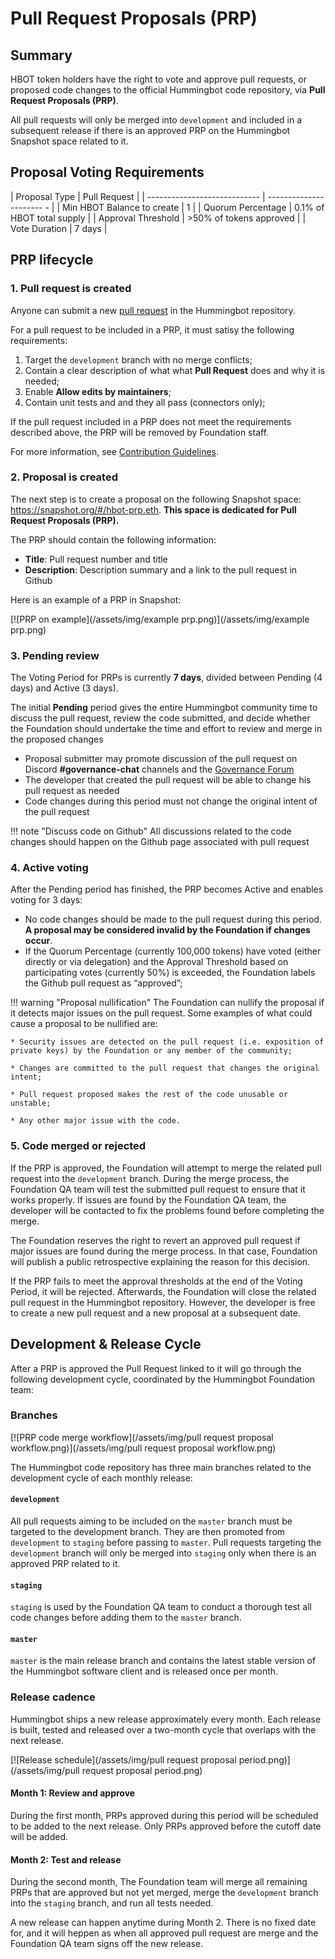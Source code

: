 # Pull Request Proposals (PRP)

## Summary

HBOT token holders have the right to vote and approve pull requests, or proposed code changes to the official Hummingbot code repository, via **Pull Request Proposals (PRP)**. 

All pull requests will only be merged into `development` and included in a subsequent release if there is an approved PRP on the Hummingbot Snapshot space related to it.

## Proposal Voting Requirements

| Proposal Type                | Pull Request              |
| ---------------------------- | ----------------------  - |
| Min HBOT Balance to create   | 1                         |
| Quorum Percentage            | 0.1% of HBOT total supply |
| Approval Threshold           | >50% of tokens approved   |
| Vote Duration                | 7 days                    |

## PRP lifecycle

### 1. Pull request is created

Anyone can submit a new [pull request](https://github.com/hummingbot/hummingbot/pulls) in the Hummingbot repository.

For a pull request to be included in a PRP, it must satisy the following requirements:

1. Target the `development` branch with no merge conflicts;
2. Contain a clear description of what what **Pull Request** does and why it is needed;
3. Enable **Allow edits by maintainers**;
4. Contain unit tests and and they all pass (connectors only);

If the pull request included in a PRP does not meet the requirements described above, the PRP will be removed by Foundation staff.

For more information, see [Contribution Guidelines](/developers/contributions/#5-create-a-pull-request).

### 2. Proposal is created

The next step is to create a proposal on the following Snapshot space: https://snapshot.org/#/hbot-prp.eth. **This space is dedicated for Pull Request Proposals (PRP).**

The PRP should contain the following information:

* **Title**: Pull request number and title
* **Description**: Description summary and a link to the pull request in Github

Here is an example of a PRP in Snapshot:

[![PRP on example](/assets/img/example prp.png)](/assets/img/example prp.png)

### 3. Pending review

The Voting Period for PRPs is currently **7 days**, divided between Pending (4 days) and Active (3 days).

The initial **Pending** period gives the entire Hummingbot community time to discuss the pull request, review the code submitted, and decide whether the Foundation should undertake the time and effort to review and merge in the proposed changes

* Proposal submitter may promote discussion of the pull request on Discord **#governance-chat** channels and the [Governance Forum](https://commonwealth.im/hummingbot-foundation/)
* The developer that created the pull request will be able to change his pull request as needed
* Code changes during this period must not change the original intent of the pull request

!!! note "Discuss code on Github"
    All discussions related to the code changes should happen on the Github page associated with pull request

### 4. Active voting

After the Pending period has finished, the PRP becomes Active and enables voting for 3 days:

* No code changes should be made to the pull request during this period.  **A proposal may be considered invalid by the Foundation if changes occur**.
* If the Quorum Percentage (currently 100,000 tokens) have voted (either directly or via delegation) and the Approval Threshold based on participating votes (currently 50%) is exceeded, the Foundation labels the Github pull request as “approved”;

!!! warning "Proposal nullification"
    The Foundation can nullify the proposal if it detects major issues on the pull request. Some examples of what could cause a proposal to be nullified are:

    * Security issues are detected on the pull request (i.e. exposition of private keys) by the Foundation or any member of the community;

    * Changes are committed to the pull request that changes the original intent;

    * Pull request proposed makes the rest of the code unusable or unstable;

    * Any other major issue with the code.

### 5. Code merged or rejected

If the PRP is approved, the Foundation will attempt to merge the related pull request into the `development` branch. During the merge process, the Foundation QA team will test the submitted pull request to ensure that it works properly. If issues are found by the Foundation QA team, the developer will be contacted to fix the problems found before completing the merge.

The Foundation reserves the right to revert an approved pull request if major issues are found during the merge process. In that case, Foundation will publish a public retrospective explaining the reason for this decision.

If the PRP fails to meet the approval thresholds at the end of the Voting Period, it will be rejected. Afterwards, the Foundation will close the related pull request in the Hummingbot repository. However, the developer is free to create a new pull request and a new proposal at a subsequent date.

## Development & Release Cycle

<!-- @todo Create a new page about the release process and keep here only info about the PRP voting and approval. -->

After a PRP is approved the Pull Request linked to it will go through the following development cycle, coordinated by the Hummingbot Foundation team:

### Branches

[![PRP code merge workflow](/assets/img/pull request proposal workflow.png)](/assets/img/pull request proposal workflow.png)

The Hummingbot code repository has three main branches related to the development cycle of each monthly release:

#### `development`

All pull requests aiming to be included on the `master` branch must be targeted to the development branch. They are then promoted from `development` to `staging` before passing to `master`. Pull requests targeting the `development` branch will only be merged into `staging` only when there is an approved PRP related to it. 

#### `staging`

`staging` is used by the Foundation QA team to conduct a thorough test all code changes before adding them to the `master` branch.

#### `master`

`master` is the main release branch and contains the latest stable version of the Hummingbot software client and is released once per month.

### Release cadence

Hummingbot ships a new release approximately every month. Each release is built, tested and released over a two-month cycle that overlaps with the next release.

[![Release schedule](/assets/img/pull request proposal period.png)](/assets/img/pull request proposal period.png)

#### Month 1: Review and approve

During the first month, PRPs approved during this period will be scheduled to be added to the next release. Only PRPs approved before the cutoff date will be added.

#### Month 2: Test and release

During the second month, The Foundation team will merge all remaining PRPs that are approved but not yet merged, merge the `development` branch into the `staging` branch, and run all tests needed. 

A new release can happen anytime during Month 2. There is no fixed date for, and it will heppen as when all approved pull request are merge and the Foundation QA team signs off the new release.

